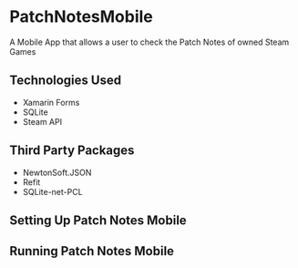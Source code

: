 # PatchNotesMobile

A Mobile App that allows a user to check the Patch Notes of owned Steam Games

## Technologies Used

- Xamarin Forms
- SQLite
- Steam API

## Third Party Packages

- NewtonSoft.JSON
- Refit
- SQLite-net-PCL

## Setting Up Patch Notes Mobile

## Running Patch Notes Mobile
